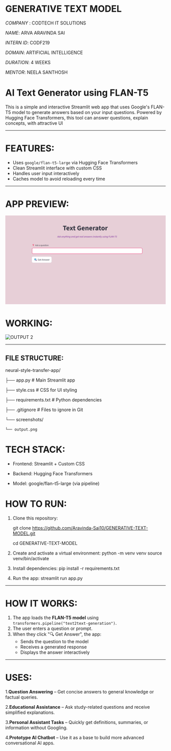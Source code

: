 # GENERATIVE TEXT MODEL

*COMPANY* : CODTECH IT SOLUTIONS

*NAME*: ARVA ARAVINDA SAI

*INTERN ID*: CODF219

*DOMAIN*: ARTIFICIAL INTELLIGENCE

*DURATION*: 4 WEEKS

*MENTOR*: NEELA SANTHOSH

# AI Text Generator using FLAN-T5

This is a simple and interactive Streamlit web app that uses Google's FLAN-T5 model to generate answers based on your input questions. Powered by Hugging Face Transformers, this tool can answer questions, explain concepts, with attractive UI

---

# FEATURES:

- Uses `google/flan-t5-large` via Hugging Face Transformers
- Clean Streamlit interface with custom CSS
- Handles user input interactively
- Caches model to avoid reloading every time
---

# APP PREVIEW:

![APP PREVIEW](screenshots/OUTPUT%201.png)
# WORKING:
![OUTPUT 2](https://github.com/user-attachments/assets/4a26581d-8826-4912-8c17-5898d87c44cd)

---

## FILE STRUCTURE:

neural-style-transfer-app/

├── app.py                  # Main Streamlit app

├── style.css               #  CSS for UI styling

├── requirements.txt        # Python dependencies

├── .gitignore              # Files to ignore in Git

└── screenshots/

    └── output.png  


# TECH STACK:
   - Frontend: Streamlit + Custom CSS

   - Backend: Hugging Face Transformers

   - Model: google/flan-t5-large (via pipeline)


#  HOW TO RUN:

1. Clone this repository:
   
   git clone https://github.com/Aravinda-Sai10/GENERATIVE-TEXT-MODEL.git
   
   cd GENERATIVE-TEXT-MODEL

3. Create and activate a virtual environment:
   python -m venv venv
   source venv/bin/activate  

4. Install dependencies:
   pip install -r requirements.txt

5. Run the app:
   streamlit run app.py

---

# HOW IT WORKS:

1. The app loads the **FLAN-T5 model** using `transformers.pipeline("text2text-generation")`.
2. The user enters a question or prompt.
3. When they click "🔍 Get Answer", the app:
   - Sends the question to the model
   - Receives a generated response
   - Displays the answer interactively

---
# USES:
1.**Question Answering**         – Get concise answers to general knowledge or factual queries.

2.**Educational Assistance**     – Ask study-related questions and receive simplified explanations.

3.**Personal Assistant Tasks**   – Quickly get definitions, summaries, or information without Googling.

4.**Prototype AI Chatbot**       – Use it as a base to build more advanced conversational AI apps.


